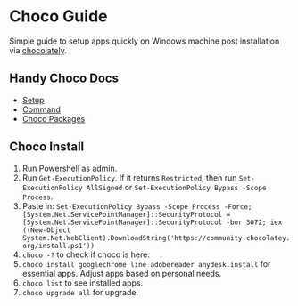 # Choco Guide

Simple guide to setup apps quickly on Windows machine post installation via [chocolately](https://chocolatey.org/).

## Handy Choco Docs
- [Setup](https://docs.chocolatey.org/en-us/choco/setup)
- [Command](https://docs.chocolatey.org/en-us/choco/commands/)
- [Choco Packages](https://community.chocolatey.org/packages)

## Choco Install
1. Run Powershell as admin.
2. Run `Get-ExecutionPolicy`. If it returns `Restricted`, then run `Set-ExecutionPolicy AllSigned` or `Set-ExecutionPolicy Bypass -Scope Process`.
3. Paste in: `Set-ExecutionPolicy Bypass -Scope Process -Force; [System.Net.ServicePointManager]::SecurityProtocol = [System.Net.ServicePointManager]::SecurityProtocol -bor 3072; iex ((New-Object System.Net.WebClient).DownloadString('https://community.chocolatey.org/install.ps1'))`
3. `choco -?` to check if choco is here.
4. `choco install googlechrome line adobereader anydesk.install` for essential apps. Adjust apps based on personal needs.
5. `choco list` to see installed apps.
6. `choco upgrade all` for upgrade.
